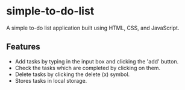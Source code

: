 # simple-to-do-list
A simple to-do list application built using HTML, CSS, and JavaScript.

## Features
- Add tasks by typing in the input box and clicking the 'add' button.
- Check the tasks which are completed by clicking on them.
- Delete tasks by clicking the delete (x) symbol.
- Stores tasks in local storage.

